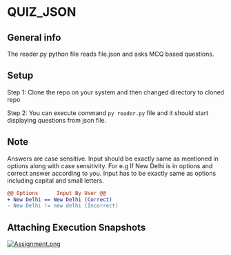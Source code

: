 # QUIZ_JSON


## General info
The reader.py python file reads file.json and asks MCQ based questions.

## Setup
       
Step 1: Clone the repo on your system and then changed directory to cloned repo

Step 2: You can execute command ``` py reader.py ```  file and it should start displaying questions from json file.

## Note
Answers are case sensitive. Input should be exactly same as mentioned in options along with case sensitivity.
For e.g If New Delhi is in options and correct answer according to you. Input has to be exactly same as options including capital and small letters.
```diff
@@ Options      Input By User @@
+ New Delhi == New Delhi (Correct)
- New Delhi != new delhi (Incorrect)
```

## Attaching Execution Snapshots
[![Assignment.png](https://i.postimg.cc/bJC1RwSN/Assignment.png)](https://postimg.cc/1nFgmPKL) 


       
